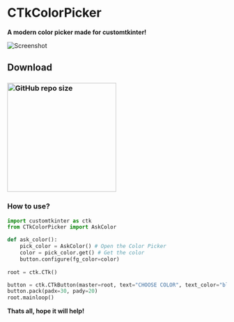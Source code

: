 # CTkColorPicker
**A modern color picker made for customtkinter!**

![Screenshot](https://user-images.githubusercontent.com/89206401/209182773-d76bf05c-610e-4297-aec5-7bb61a11d6d3.jpg)

## Download
### [<img alt="GitHub repo size" src="https://img.shields.io/github/repo-size/Akascape/CTkColorPicker?&color=white&label=Source%20Code&logo=Python&logoColor=yellow&style=for-the-badge"  width="250">](https://github.com/Akascape/CTkColorPicker/archive/refs/heads/main.zip)

### How to use?
```python
import customtkinter as ctk
from CTkColorPicker import AskColor

def ask_color():
    pick_color = AskColor() # Open the Color Picker
    color = pick_color.get() # Get the color
    button.configure(fg_color=color)
    
root = ctk.CTk()

button = ctk.CTkButton(master=root, text="CHOOSE COLOR", text_color="black", command=ask_color)
button.pack(padx=30, pady=20)
root.mainloop()
```

**Thats all, hope it will help!**
